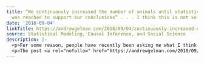 ```yaml
---
title: “We continuously increased the number of animals until statistical significance
  was reached to support our conclusions” . . . I think this is not so bad, actually!
date: '2018-09-04'
linkTitle: https://andrewgelman.com/2018/09/04/continuously-increased-number-animals-statistical-significance-reached-support-conclusions-think-not-bad-actually-2/
source: Statistical Modeling, Causal Inference, and Social Science
description: |-
  <p>For some reason, people have recently been asking me what I think of this journal article which I wrote about months ago . . . so I&#8217;ll just repeat my post here: Jordan Anaya pointed me to this post, in which Casper Albers shared this snippet from a recently-published paper from an article in Nature [&#8230;]</p>
  <p>The post <a rel="nofollow" href="https://andrewgelman.com/2018/09/04/continuously-increased-number-animals-statistical-significance-reached-support-conclusions-think-not-bad-
---
```

